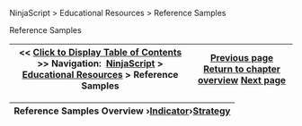 ﻿
NinjaScript > Educational Resources > Reference Samples

Reference Samples

| << [Click to Display Table of Contents](reference_samples.md) >> **Navigation:**     [NinjaScript](ninjascript.md) > [Educational Resources](educational_resources.md) > Reference Samples | [Previous page](working_with_price_series.md) [Return to chapter overview](educational_resources.md) [Next page](indicator2.md) |
| --- | --- |

| Reference Samples Overview ›[Indicator](indicator2.md)›[Strategy](strategy2.md) |
| --- |
